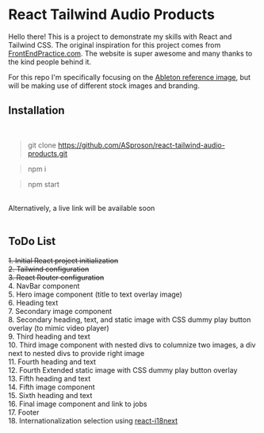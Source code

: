 # React Tailwind Audio Products

Hello there! This is a project to demonstrate my skills with React and Tailwind CSS. The original inspiration for this project comes from [FrontEndPractice.com](https://www.frontendpractice.com/projects/ableton). The website is super awesome and many thanks to the kind people behind it. 

For this repo I'm specifically focusing on the [Ableton reference image](https://www.frontendpractice.com/_next/image?url=%2Ffullsize%2FC1-Ableton.jpg&w=1920&q=90), but will be making use of different stock images and branding. 

## Installation
<br>

> git clone https://github.com/ASproson/react-tailwind-audio-products.git

> npm i

> npm start

<br>
Alternatively, a live link will be available soon
<br><br>

## ToDo List

~~1. Initial React project initialization~~ <br>
~~2. Tailwind configuration<br>~~
~~3. React Router configuration<br>~~
4. NavBar component<br>
5. Hero image component (title to text overlay image)<br>
6. Heading text<br>
7. Secondary image component<br>
8. Secondary heading, text, and static image with CSS dummy play button overlay (to mimic video player)<br>
9. Third heading and text<br>
10. Third image component with nested divs to columnize two images, a div next to nested divs to provide right image<br>
11. Fourth heading and text<br>
12. Fourth Extended static image with CSS dummy play button overlay<br>
13. Fifth heading and text<br>
14. Fifth image component<br>
15. Sixth heading and text<br>
16. Final image component and link to jobs<br>
17. Footer<br>
18. Internationalization selection using [react-i18next](https://react.i18next.com/)<br>